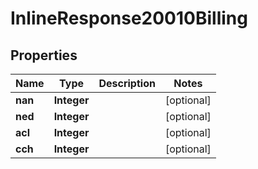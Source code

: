
# InlineResponse20010Billing

## Properties
Name | Type | Description | Notes
------------ | ------------- | ------------- | -------------
**nan** | **Integer** |  |  [optional]
**ned** | **Integer** |  |  [optional]
**acl** | **Integer** |  |  [optional]
**cch** | **Integer** |  |  [optional]



